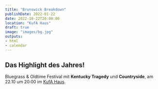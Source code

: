 ```yaml
---
title: "Brunswick Breakdown"
publishDate: 2022-01-22
date: 2022-10-22T20:00:00
location: "KufA Haus"
draft: true
image: "images/bg.jpg"
outputs:
- html
- calendar
---
```


## Das Highlight des Jahres!

Bluegrass & Oldtime Festival mit **Kentucky Tragedy** und **Countryside**, am 22.10 um 20:00 im [KufA Haus](https://kufa.haus/).
